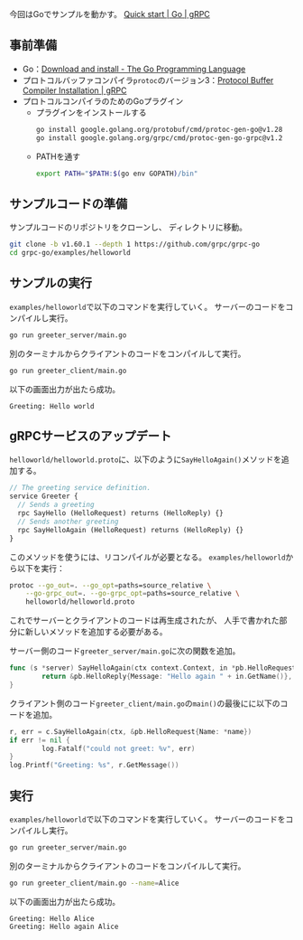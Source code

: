 今回はGoでサンプルを動かす。
[Quick start | Go | gRPC](https://grpc.io/docs/languages/go/quickstart/)

## 事前準備
- Go：[Download and install - The Go Programming Language](https://go.dev/doc/install)
- プロトコルバッファコンパイラ`protoc`のバージョン3：[Protocol Buffer Compiler Installation | gRPC](https://grpc.io/docs/protoc-installation/)
- プロトコルコンパイラのためのGoプラグイン
  - プラグインをインストールする
    ```sh
	go install google.golang.org/protobuf/cmd/protoc-gen-go@v1.28
	go install google.golang.org/grpc/cmd/protoc-gen-go-grpc@v1.2
	```
  - PATHを通す
    ```sh
	export PATH="$PATH:$(go env GOPATH)/bin"
    ```

## サンプルコードの準備
サンプルコードのリポジトリをクローンし、
ディレクトリに移動。
```sh
git clone -b v1.60.1 --depth 1 https://github.com/grpc/grpc-go
cd grpc-go/examples/helloworld
```

## サンプルの実行
`examples/helloworld`で以下のコマンドを実行していく。
サーバーのコードをコンパイルし実行。
```sh
go run greeter_server/main.go
```
別のターミナルからクライアントのコードをコンパイルして実行。
```sh
go run greeter_client/main.go
```
以下の画面出力が出たら成功。
```
Greeting: Hello world
```

## gRPCサービスのアップデート
`helloworld/helloworld.proto`に、以下のように`SayHelloAgain()`メソッドを追加する。
```protobuf
// The greeting service definition.
service Greeter {
  // Sends a greeting
  rpc SayHello (HelloRequest) returns (HelloReply) {}
  // Sends another greeting
  rpc SayHelloAgain (HelloRequest) returns (HelloReply) {}
}
```

このメソッドを使うには、リコンパイルが必要となる。
`examples/helloworld`から以下を実行：
```sh
protoc --go_out=. --go_opt=paths=source_relative \
    --go-grpc_out=. --go-grpc_opt=paths=source_relative \
    helloworld/helloworld.proto
```

これでサーバーとクライアントのコードは再生成されたが、
人手で書かれた部分に新しいメソッドを追加する必要がある。

サーバー側のコード`greeter_server/main.go`に次の関数を追加。
```go
func (s *server) SayHelloAgain(ctx context.Context, in *pb.HelloRequest) (*pb.HelloReply, error) {
        return &pb.HelloReply{Message: "Hello again " + in.GetName()}, nil
}
```
クライアント側のコード`greeter_client/main.go`の`main()`の最後にに以下のコードを追加。
```go
r, err = c.SayHelloAgain(ctx, &pb.HelloRequest{Name: *name})
if err != nil {
        log.Fatalf("could not greet: %v", err)
}
log.Printf("Greeting: %s", r.GetMessage())
```

## 実行
`examples/helloworld`で以下のコマンドを実行していく。
サーバーのコードをコンパイルし実行。
```sh
go run greeter_server/main.go
```
別のターミナルからクライアントのコードをコンパイルして実行。
```sh
go run greeter_client/main.go --name=Alice
```
以下の画面出力が出たら成功。
```
Greeting: Hello Alice
Greeting: Hello again Alice
```
